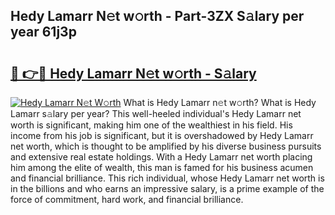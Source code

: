 ## Hedy Lamarr N𝚎t w𝚘rth - Part-3ZX S𝚊lary per year 61j3p

# <h2><a href="http://gc2mnt.nevu.top/?p=Hedy+Lamarr">🔗 👉🔴 Hedy Lamarr N𝚎t w𝚘rth - S𝚊lary</a></h2>

[![Hedy Lamarr N𝚎t W𝚘rth](https://i.imgur.com/Oavwk0R.jpeg)](http://gc2mnt.nevu.top/?p=Hedy+Lamarr)
What is Hedy Lamarr n𝚎t w𝚘rth? What is Hedy Lamarr s𝚊lary per year?
This well-heeled individual's Hedy Lamarr net worth is significant, making him one of the wealthiest in his field. His income from his job is significant, but it is overshadowed by Hedy Lamarr net worth, which is thought to be amplified by his diverse business pursuits and extensive real estate holdings. With a Hedy Lamarr net worth placing him among the elite of wealth, this man is famed for his business acumen and financial brilliance. This rich individual, whose Hedy Lamarr net worth is in the billions and who earns an impressive salary, is a prime example of the force of commitment, hard work, and financial brilliance.
